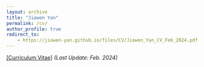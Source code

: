 ```yaml
---
layout: archive
title: "Jiawen Yan"
permalink: /cv/
author_profile: true
redirect_to: 
	- https://jiawen-yan.github.io/files/CV/Jiawen_Yan_CV_Feb_2024.pdf
---
```


[[Curriculum Vitae]](https://jiawen-yan.github.io/files/CV/Jiawen_Yan_CV_Feb_2024.pdf) *(Last Update: Feb. 2024)* 



